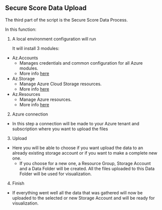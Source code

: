 ## Secure Score Data Upload

The third part of the script is the Secure Score Data Process.

In this function:

1. A local environment configuration will run

    It will install 3 modules:

- Az.Accounts
  - Manages credentials and common configuration for all Azure modules.
  - More info [here](https://learn.microsoft.com/en-us/powershell/module/az.accounts/?view=azps-9.3.0)
- Az.Storage
  - Manage Azure Cloud Storage resources.
  - More info [here](https://learn.microsoft.com/en-us/cli/azure/storage?view=azure-cli-latest)
- Az.Resources
  - Manage Azure resources.
  - More info [here](https://learn.microsoft.com/en-us/cli/azure/resource?view=azure-cli-latest)

2. Azure connection

- In this step a connection will be made to your Azure tenant and subscription where you want to upload the files

3. Upload

- Here you will be able to choose if you want upload the data to an already existing storage account or if you want to make a complete new one. 
  - If you choose for a new one, a Resource Group, Storage Account and a Data Folder will be created. All the files uploaded to this Data Folder will be used for visualization.

4. Finish

- If everything went well all the data that was gathered will now be uploaded to the selected or new Storage Account and will be ready for visualization.
